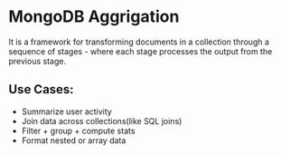 # MongoDB Aggrigation 

It is a framework for transforming documents in a collection through a sequence of stages - where each stage processes the output from the previous stage.

## Use Cases:

- Summarize user activity
- Join data across collections(like SQL joins)
- Filter + group + compute stats
- Format nested or array data


